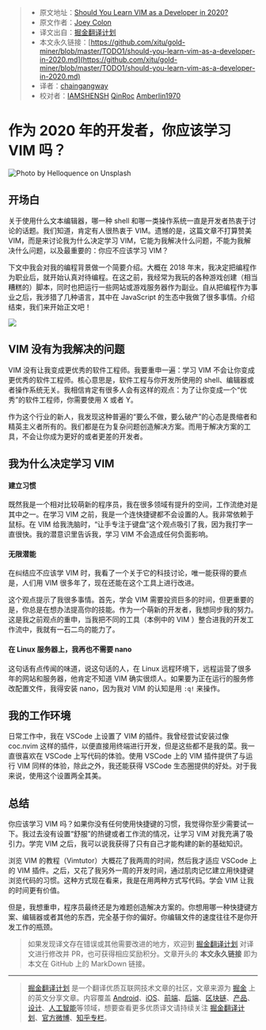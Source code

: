 > * 原文地址：[Should You Learn VIM as a Developer in 2020?](https://medium.com/better-programming/should-you-learn-vim-as-a-developer-in-2020-75fde02c5443)
> * 原文作者：[Joey Colon](https://medium.com/@joey_colon)
> * 译文出自：[掘金翻译计划](https://github.com/xitu/gold-miner)
> * 本文永久链接：[https://github.com/xitu/gold-miner/blob/master/TODO1/should-you-learn-vim-as-a-developer-in-2020.md](https://github.com/xitu/gold-miner/blob/master/TODO1/should-you-learn-vim-as-a-developer-in-2020.md)
> * 译者：[chaingangway](https://github.com/chaingangway)
> * 校对者：[IAMSHENSH](https://github.com/IAMSHENSH) [QinRoc](https://github.com/QinRoc) [Amberlin1970](https://github.com/Amberlin1970)

# 作为 2020 年的开发者，你应该学习 VIM 吗？

![Photo by [Helloquence ](https://unsplash.com/photos/5fNmWej4tAA)on [Unsplash](http://unsplash.com)](https://cdn-images-1.medium.com/max/2000/1*6RF4SWv3nDsFlX1vDzc8Nw.jpeg)

## 开场白

关于使用什么文本编辑器，哪一种 shell 和哪一类操作系统一直是开发者热衷于讨论的话题。我们知道，肯定有人很热衷于 VIM。遗憾的是，这篇文章不打算赞美 VIM，而是来讨论我为什么决定学习 VIM，它能为我解决什么问题，不能为我解决什么问题，以及最重要的：你应不应该学习 VIM？

下文中我会对我的编程背景做一个简要介绍。大概在 2018 年末，我决定把编程作为职业后，就开始认真对待编程。在这之前，我经常为我玩的各种游戏创建（相当糟糕的）脚本，同时也把运行一些网站或游戏服务器作为副业。自从把编程作为事业之后，我涉猎了几种语言，其中在 JavaScript 的生态中我做了很多事情。介绍结束，我们来开始正文吧！

![](https://cdn-images-1.medium.com/max/2400/1*djasmygBIiqOqTCnXUehxA.jpeg)

## VIM 没有为我解决的问题

VIM 没有让我变成更优秀的软件工程师。我要重申一遍：学习 VIM 不会让你变成更优秀的软件工程师。核心意思是，软件工程与你开发所使用的 shell、编辑器或者操作系统无关。我相信肯定有很多人会有这样的观点：为了让你变成一个“优秀”的软件工程师，你需要使用 X 或者 Y。

作为这个行业的新人，我发现这种普遍的“要么不做，要么破产”的心态是畏缩者和精英主义者所有的。我们都是在为复杂问题创造解决方案。而用于解决方案的工具，不会让你成为更好的或者更差的开发者。

## 我为什么决定学习 VIM

#### 建立习惯

既然我是一个相对比较萌新的程序员，我在很多领域有提升的空间，工作流绝对是其中之一。在学习 VIM 之前，我是一个连快捷键都不会设置的人。我非常依赖于鼠标。在 VIM 给我洗脑时，“让手专注于键盘”这个观点吸引了我，因为我打字一直很快。我的潜意识里告诉我，学习 VIM 不会造成任何负面影响。

#### 无限潜能

在纠结应不应该学 VIM 时，我看了一个关于它的科技讨论，唯一能获得的要点是，人们用 VIM 很多年了，现在还能在这个工具上进行改进。

这个观点提示了我很多事情。首先，学会 VIM 需要投资巨多的时间，但更重要的是，你总是在想办法提高你的技能。作为一个萌新的开发者，我想同步我的努力。这是我之前观点的重申，当我把不同的工具（本例中的 VIM ）整合进我的开发工作流中，我就有一石二鸟的能力了。

#### 在 Linux 服务器上，我再也不需要 nano 

这句话有点传闻的味道，说这句话的人，在 Linux 远程环境下，远程运营了很多年的网站和服务器，他肯定不知道 VIM 确实很烦人。如果要为正在运行的服务修改配置文件，我得安装 nano，因为我对 VIM 的认知是用 `:q!` 来操作。

## 我的工作环境

日常工作中，我在 VSCode 上设置了 VIM 的插件。我曾经尝试安装过像 coc.nvim 这样的插件，以便直接用终端进行开发，但是这些都不是我的菜。我一直很喜欢在 VSCode 上写代码的体验。使用 VSCode 上的 VIM 插件提供了与运行 VIM 同样的体验，除此之外，我还能获得 VSCode 生态圈提供的好处。对于我来说，使用这个设置两全其美。

## 总结

你应该学习 VIM 吗？如果你没有任何使用快捷键的习惯，我觉得你至少需要试一下。我过去没有设置“舒服”的热键或者工作流的情况，让学习 VIM 对我充满了吸引力。学完 VIM 之后，我可以说我获得了只有自己才能构建的新的基础知识。

浏览 VIM 的教程（Vimtutor）大概花了我两周的时间，然后我才适应 VSCode 上的 VIM 插件。之后，又花了我另外一周的开发时间，通过肌肉记忆建立用快捷键浏览代码的习惯。这种方式现在看来，我是在用两种方式写代码。学会 VIM 让我的时间更有价值。

但是，我想重申，程序员最终还是为难题创造解决方案的。你想用哪一种快捷键方案、编辑器或者其他的东西，完全基于你的偏好。你编辑文件的速度往往不是你开发工作的瓶颈。


> 如果发现译文存在错误或其他需要改进的地方，欢迎到 [掘金翻译计划](https://github.com/xitu/gold-miner) 对译文进行修改并 PR，也可获得相应奖励积分。文章开头的 **本文永久链接** 即为本文在 GitHub 上的 MarkDown 链接。

---

> [掘金翻译计划](https://github.com/xitu/gold-miner) 是一个翻译优质互联网技术文章的社区，文章来源为 [掘金](https://juejin.im) 上的英文分享文章。内容覆盖 [Android](https://github.com/xitu/gold-miner#android)、[iOS](https://github.com/xitu/gold-miner#ios)、[前端](https://github.com/xitu/gold-miner#前端)、[后端](https://github.com/xitu/gold-miner#后端)、[区块链](https://github.com/xitu/gold-miner#区块链)、[产品](https://github.com/xitu/gold-miner#产品)、[设计](https://github.com/xitu/gold-miner#设计)、[人工智能](https://github.com/xitu/gold-miner#人工智能)等领域，想要查看更多优质译文请持续关注 [掘金翻译计划](https://github.com/xitu/gold-miner)、[官方微博](http://weibo.com/juejinfanyi)、[知乎专栏](https://zhuanlan.zhihu.com/juejinfanyi)。

